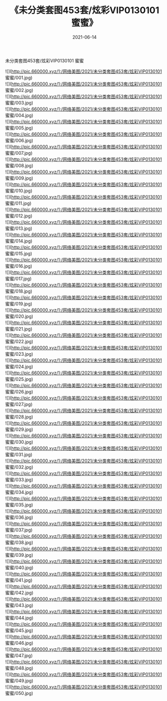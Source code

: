 ﻿---
layout: post
title:  《未分类套图453套/炫彩VIP0130101 蜜蜜》
date:   2021-06-14
img: http://pic.660000.xyz/1:/网络美图/2021/未分类套图453套/炫彩VIP0130101 蜜蜜/000.jpg
categories: [美女, 清纯, 唯美]
---

未分类套图453套/炫彩VIP0130101 蜜蜜

 ![](http://pic.660000.xyz/1:/网络美图/2021/未分类套图453套/炫彩VIP0130101 蜜蜜/001.jpg) <br>![](http://pic.660000.xyz/1:/网络美图/2021/未分类套图453套/炫彩VIP0130101 蜜蜜/002.jpg) <br>![](http://pic.660000.xyz/1:/网络美图/2021/未分类套图453套/炫彩VIP0130101 蜜蜜/003.jpg) <br>![](http://pic.660000.xyz/1:/网络美图/2021/未分类套图453套/炫彩VIP0130101 蜜蜜/004.jpg) <br>![](http://pic.660000.xyz/1:/网络美图/2021/未分类套图453套/炫彩VIP0130101 蜜蜜/005.jpg) <br>![](http://pic.660000.xyz/1:/网络美图/2021/未分类套图453套/炫彩VIP0130101 蜜蜜/006.jpg) <br>![](http://pic.660000.xyz/1:/网络美图/2021/未分类套图453套/炫彩VIP0130101 蜜蜜/007.jpg) <br>![](http://pic.660000.xyz/1:/网络美图/2021/未分类套图453套/炫彩VIP0130101 蜜蜜/008.jpg) <br>![](http://pic.660000.xyz/1:/网络美图/2021/未分类套图453套/炫彩VIP0130101 蜜蜜/009.jpg) <br>![](http://pic.660000.xyz/1:/网络美图/2021/未分类套图453套/炫彩VIP0130101 蜜蜜/010.jpg) <br>![](http://pic.660000.xyz/1:/网络美图/2021/未分类套图453套/炫彩VIP0130101 蜜蜜/011.jpg) <br>![](http://pic.660000.xyz/1:/网络美图/2021/未分类套图453套/炫彩VIP0130101 蜜蜜/012.jpg) <br>![](http://pic.660000.xyz/1:/网络美图/2021/未分类套图453套/炫彩VIP0130101 蜜蜜/013.jpg) <br>![](http://pic.660000.xyz/1:/网络美图/2021/未分类套图453套/炫彩VIP0130101 蜜蜜/014.jpg) <br>![](http://pic.660000.xyz/1:/网络美图/2021/未分类套图453套/炫彩VIP0130101 蜜蜜/015.jpg) <br>![](http://pic.660000.xyz/1:/网络美图/2021/未分类套图453套/炫彩VIP0130101 蜜蜜/016.jpg) <br>![](http://pic.660000.xyz/1:/网络美图/2021/未分类套图453套/炫彩VIP0130101 蜜蜜/017.jpg) <br>![](http://pic.660000.xyz/1:/网络美图/2021/未分类套图453套/炫彩VIP0130101 蜜蜜/018.jpg) <br>![](http://pic.660000.xyz/1:/网络美图/2021/未分类套图453套/炫彩VIP0130101 蜜蜜/019.jpg) <br>![](http://pic.660000.xyz/1:/网络美图/2021/未分类套图453套/炫彩VIP0130101 蜜蜜/020.jpg) <br>![](http://pic.660000.xyz/1:/网络美图/2021/未分类套图453套/炫彩VIP0130101 蜜蜜/021.jpg) <br>![](http://pic.660000.xyz/1:/网络美图/2021/未分类套图453套/炫彩VIP0130101 蜜蜜/022.jpg) <br>![](http://pic.660000.xyz/1:/网络美图/2021/未分类套图453套/炫彩VIP0130101 蜜蜜/023.jpg) <br>![](http://pic.660000.xyz/1:/网络美图/2021/未分类套图453套/炫彩VIP0130101 蜜蜜/024.jpg) <br>![](http://pic.660000.xyz/1:/网络美图/2021/未分类套图453套/炫彩VIP0130101 蜜蜜/025.jpg) <br>![](http://pic.660000.xyz/1:/网络美图/2021/未分类套图453套/炫彩VIP0130101 蜜蜜/026.jpg) <br>![](http://pic.660000.xyz/1:/网络美图/2021/未分类套图453套/炫彩VIP0130101 蜜蜜/027.jpg) <br>![](http://pic.660000.xyz/1:/网络美图/2021/未分类套图453套/炫彩VIP0130101 蜜蜜/028.jpg) <br>![](http://pic.660000.xyz/1:/网络美图/2021/未分类套图453套/炫彩VIP0130101 蜜蜜/029.jpg) <br>![](http://pic.660000.xyz/1:/网络美图/2021/未分类套图453套/炫彩VIP0130101 蜜蜜/030.jpg) <br>![](http://pic.660000.xyz/1:/网络美图/2021/未分类套图453套/炫彩VIP0130101 蜜蜜/031.jpg) <br>![](http://pic.660000.xyz/1:/网络美图/2021/未分类套图453套/炫彩VIP0130101 蜜蜜/032.jpg) <br>![](http://pic.660000.xyz/1:/网络美图/2021/未分类套图453套/炫彩VIP0130101 蜜蜜/033.jpg) <br>![](http://pic.660000.xyz/1:/网络美图/2021/未分类套图453套/炫彩VIP0130101 蜜蜜/034.jpg) <br>![](http://pic.660000.xyz/1:/网络美图/2021/未分类套图453套/炫彩VIP0130101 蜜蜜/035.jpg) <br>![](http://pic.660000.xyz/1:/网络美图/2021/未分类套图453套/炫彩VIP0130101 蜜蜜/036.jpg) <br>![](http://pic.660000.xyz/1:/网络美图/2021/未分类套图453套/炫彩VIP0130101 蜜蜜/037.jpg) <br>![](http://pic.660000.xyz/1:/网络美图/2021/未分类套图453套/炫彩VIP0130101 蜜蜜/038.jpg) <br>![](http://pic.660000.xyz/1:/网络美图/2021/未分类套图453套/炫彩VIP0130101 蜜蜜/039.jpg) <br>![](http://pic.660000.xyz/1:/网络美图/2021/未分类套图453套/炫彩VIP0130101 蜜蜜/040.jpg) <br>![](http://pic.660000.xyz/1:/网络美图/2021/未分类套图453套/炫彩VIP0130101 蜜蜜/041.jpg) <br>![](http://pic.660000.xyz/1:/网络美图/2021/未分类套图453套/炫彩VIP0130101 蜜蜜/042.jpg) <br>![](http://pic.660000.xyz/1:/网络美图/2021/未分类套图453套/炫彩VIP0130101 蜜蜜/043.jpg) <br>![](http://pic.660000.xyz/1:/网络美图/2021/未分类套图453套/炫彩VIP0130101 蜜蜜/044.jpg) <br>![](http://pic.660000.xyz/1:/网络美图/2021/未分类套图453套/炫彩VIP0130101 蜜蜜/045.jpg) <br>![](http://pic.660000.xyz/1:/网络美图/2021/未分类套图453套/炫彩VIP0130101 蜜蜜/046.jpg) <br>![](http://pic.660000.xyz/1:/网络美图/2021/未分类套图453套/炫彩VIP0130101 蜜蜜/047.jpg) <br>![](http://pic.660000.xyz/1:/网络美图/2021/未分类套图453套/炫彩VIP0130101 蜜蜜/048.jpg) <br>![](http://pic.660000.xyz/1:/网络美图/2021/未分类套图453套/炫彩VIP0130101 蜜蜜/049.jpg) <br>![](http://pic.660000.xyz/1:/网络美图/2021/未分类套图453套/炫彩VIP0130101 蜜蜜/050.jpg) <br>